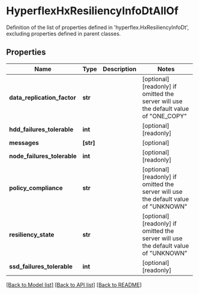 # HyperflexHxResiliencyInfoDtAllOf

Definition of the list of properties defined in 'hyperflex.HxResiliencyInfoDt', excluding properties defined in parent classes.
## Properties
Name | Type | Description | Notes
------------ | ------------- | ------------- | -------------
**data_replication_factor** | **str** |  | [optional] [readonly]  if omitted the server will use the default value of "ONE_COPY"
**hdd_failures_tolerable** | **int** |  | [optional] [readonly] 
**messages** | **[str]** |  | [optional] 
**node_failures_tolerable** | **int** |  | [optional] [readonly] 
**policy_compliance** | **str** |  | [optional] [readonly]  if omitted the server will use the default value of "UNKNOWN"
**resiliency_state** | **str** |  | [optional] [readonly]  if omitted the server will use the default value of "UNKNOWN"
**ssd_failures_tolerable** | **int** |  | [optional] [readonly] 

[[Back to Model list]](../README.md#documentation-for-models) [[Back to API list]](../README.md#documentation-for-api-endpoints) [[Back to README]](../README.md)


